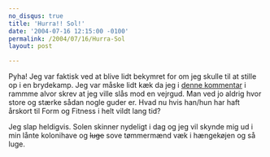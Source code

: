 ```yaml
---
no_disqus: true
title: 'Hurra!! Sol!'
date: '2004-07-16 12:15:00 -0100'
permalink: /2004/07/16/Hurra-Sol
layout: post

---
```

Pyha! Jeg var faktisk ved at blive lidt bekymret for om jeg skulle til at stille op i en brydekamp. Jeg var måske lidt kæk da jeg i [denne kommentar](http://www.xoc.dk/comments/comments_danish.php?postNo=108958265164431174) i rammme alvor skrev at jeg ville slås mod en vejrgud. Man ved jo aldrig hvor store og stærke sådan nogle guder er. Hvad nu hvis han/hun har haft årskort til Form og Fitness i helt vildt lang tid?

Jeg slap heldigvis. Solen skinner nydeligt i dag og jeg vil skynde mig ud i min lånte kolonihave og <del>luge</del> sove tømmermænd væk i hængekøjen og så luge.
